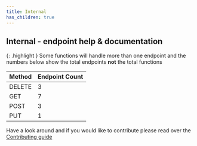 ```yaml
---
title: Internal
has_children: true
---
```


## Internal - endpoint help & documentation

{: .highlight }
Some functions will handle more than one endpoint and the numbers below show the total endpoints **not** the total functions

| **Method** | **Endpoint Count**  |
|------------|---------------------|
| DELETE     | 3       |
| GET        | 7          |
| POST       | 3         |
| PUT        | 1          |

Have a look around and if you would like to contribute please read over the [Contributing guide](https://github.com/Celerium/PokemonTCG-PowerShellWrapper/blob/main/.github/CONTRIBUTING.md)
